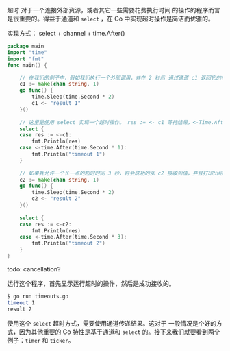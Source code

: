 

超时 对于一个连接外部资源，或者其它一些需要花费执行时间 的操作的程序而言是很重要的。得益于通道和 `select` ，在 Go 中实现超时操作是简洁而优雅的。

实现方式： select + channel + time.After()


```go
package main
import "time"
import "fmt"
func main() {

    // 在我们的例子中，假如我们执行一个外部调用，并在 2 秒后 通过通道 c1 返回它的执行结果。
    c1 := make(chan string, 1)
    go func() {
        time.Sleep(time.Second * 2)
        c1 <- "result 1"
    }()
    
    // 这里是使用 select 实现一个超时操作。 res := <- c1 等待结果，<-Time.After 等待超时 时间 1 秒后发送的值。由于 select 默认处理第一个 已准备好的接收操作，如果这个操作超过了允许的 1 秒 的话，将会执行超时 case。
    select {
    case res := <-c1:
        fmt.Println(res)
    case <-time.After(time.Second * 1):
        fmt.Println("timeout 1")
    }
    
    // 如果我允许一个长一点的超时时间 3 秒，将会成功的从 c2 接收到值，并且打印出结果。
    c2 := make(chan string, 1)
    go func() {
        time.Sleep(time.Second * 2)
        c2 <- "result 2"
    }()
    
    select {
    case res := <-c2:
        fmt.Println(res)
    case <-time.After(time.Second * 3):
        fmt.Println("timeout 2")
    }
}
```


todo: cancellation?

运行这个程序，首先显示运行超时的操作，然后是成功接收的。
```sh
$ go run timeouts.go 
timeout 1
result 2
```

使用这个 `select` 超时方式，需要使用通道传递结果。这对于 一般情况是个好的方式，因为其他重要的 Go 特性是基于通道和 `select` 的。接下来我们就要看到两个例子：`timer` 和 `ticker`。
